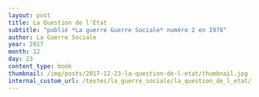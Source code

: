 ```yaml
---
layout: post
title: La Question de l'Etat
subtitle: "publié *La guerre Guerre Sociale* numéro 2 en 1978"
author: La Guerre Sociale
year: 2017
month: 12
day: 23
content_type: book
thumbnail: /img/posts/2017-12-23-la-question-de-l-etat/thumbnail.jpg
internal_custom_url: /textes/la_guerre_sociale/la_question_de_l_etat/
---
```

